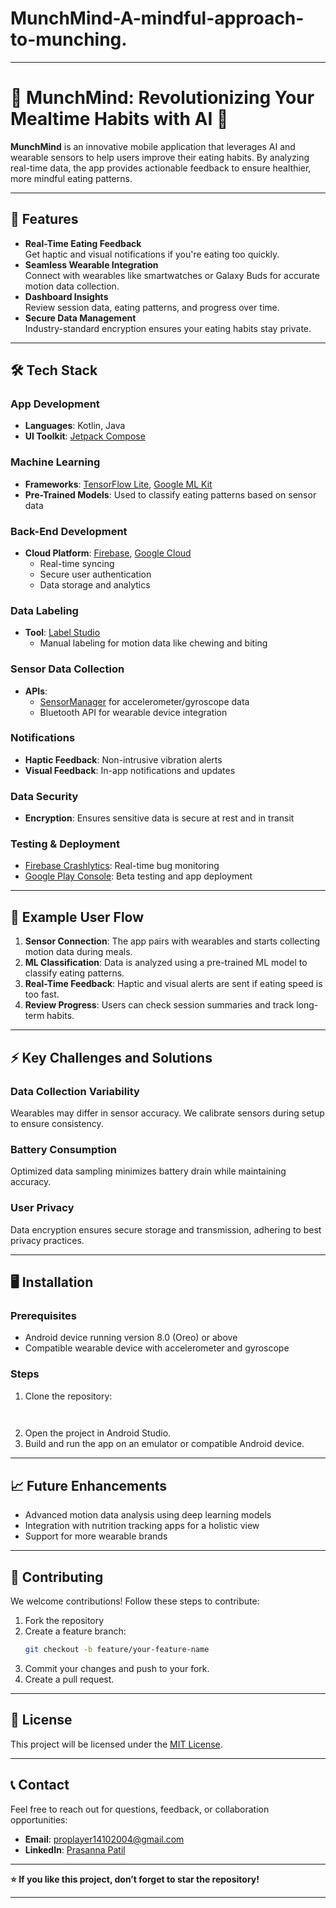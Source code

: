 # MunchMind-A-mindful-approach-to-munching.


---

# 🍴 MunchMind: Revolutionizing Your Mealtime Habits with AI 🥗

**MunchMind** is an innovative mobile application that leverages AI and wearable sensors to help users improve their eating habits. By analyzing real-time data, the app provides actionable feedback to ensure healthier, more mindful eating patterns. 

---

## 🚀 Features  
- **Real-Time Eating Feedback**  
  Get haptic and visual notifications if you're eating too quickly.  
- **Seamless Wearable Integration**  
  Connect with wearables like smartwatches or Galaxy Buds for accurate motion data collection.  
- **Dashboard Insights**  
  Review session data, eating patterns, and progress over time.  
- **Secure Data Management**  
  Industry-standard encryption ensures your eating habits stay private.

---

## 🛠️ Tech Stack  

### **App Development**
- **Languages**: Kotlin, Java  
- **UI Toolkit**: [Jetpack Compose](https://developer.android.com/jetpack/compose)  

### **Machine Learning**
- **Frameworks**: [TensorFlow Lite](https://www.tensorflow.org/lite), [Google ML Kit](https://developers.google.com/ml-kit)  
- **Pre-Trained Models**: Used to classify eating patterns based on sensor data  

### **Back-End Development**
- **Cloud Platform**: [Firebase](https://firebase.google.com), [Google Cloud](https://cloud.google.com)  
  - Real-time syncing  
  - Secure user authentication  
  - Data storage and analytics  

### **Data Labeling**
- **Tool**: [Label Studio](https://labelstud.io)  
  - Manual labeling for motion data like chewing and biting  

### **Sensor Data Collection**
- **APIs**:  
  - [SensorManager](https://developer.android.com/reference/android/hardware/SensorManager) for accelerometer/gyroscope data  
  - Bluetooth API for wearable device integration  

### **Notifications**
- **Haptic Feedback**: Non-intrusive vibration alerts  
- **Visual Feedback**: In-app notifications and updates  

### **Data Security**
- **Encryption**: Ensures sensitive data is secure at rest and in transit  

### **Testing & Deployment**
- [Firebase Crashlytics](https://firebase.google.com/products/crashlytics): Real-time bug monitoring  
- [Google Play Console](https://play.google.com/console): Beta testing and app deployment  

---

## 🌟 Example User Flow  
1. **Sensor Connection**: The app pairs with wearables and starts collecting motion data during meals.  
2. **ML Classification**: Data is analyzed using a pre-trained ML model to classify eating patterns.  
3. **Real-Time Feedback**: Haptic and visual alerts are sent if eating speed is too fast.  
4. **Review Progress**: Users can check session summaries and track long-term habits.  

---

## ⚡ Key Challenges and Solutions  
### **Data Collection Variability**  
Wearables may differ in sensor accuracy. We calibrate sensors during setup to ensure consistency.  

### **Battery Consumption**  
Optimized data sampling minimizes battery drain while maintaining accuracy.  

### **User Privacy**  
Data encryption ensures secure storage and transmission, adhering to best privacy practices.  

---

## 🖥️ Installation  

### Prerequisites  
- Android device running version 8.0 (Oreo) or above  
- Compatible wearable device with accelerometer and gyroscope  

### Steps  
1. Clone the repository:  
   ```bash  
  
   ```  
2. Open the project in Android Studio.  
3. Build and run the app on an emulator or compatible Android device.  

---

## 📈 Future Enhancements  
- Advanced motion data analysis using deep learning models  
- Integration with nutrition tracking apps for a holistic view  
- Support for more wearable brands  

---

## 👥 Contributing  
We welcome contributions! Follow these steps to contribute:  
1. Fork the repository  
2. Create a feature branch:  
   ```bash  
   git checkout -b feature/your-feature-name  
   ```  
3. Commit your changes and push to your fork.  
4. Create a pull request.  

---

## 📄 License  
This project will be licensed under the [MIT License](LICENSE).  

---

## 📞 Contact  
Feel free to reach out for questions, feedback, or collaboration opportunities:  
- **Email**: proplayer14102004@gmail.com 
- **LinkedIn**: [Prasanna Patil ](https://www.linkedin.com/in/prasanna-patil-3a1280269/)  


---

**⭐ If you like this project, don’t forget to star the repository!**  

---

